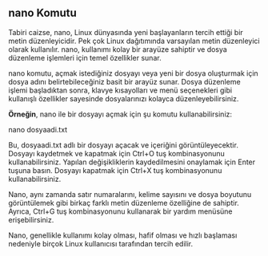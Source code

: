## nano Komutu


Tabiri caizse, nano, Linux dünyasında yeni başlayanların tercih ettiği bir metin düzenleyicidir. Pek çok Linux dağıtımında varsayılan metin düzenleyici olarak kullanılır. nano, kullanımı kolay bir arayüze sahiptir ve dosya düzenleme işlemleri için temel özellikler sunar.

nano komutu, açmak istediğiniz dosyayı veya yeni bir dosya oluşturmak için dosya adını belirtebileceğiniz basit bir arayüz sunar. Dosya düzenleme işlemi başladıktan sonra, klavye kısayolları ve menü seçenekleri gibi kullanışlı özellikler sayesinde dosyalarınızı kolayca düzenleyebilirsiniz.

**Örneğin**, nano ile bir dosyayı açmak için şu komutu kullanabilirsiniz:

nano dosyaadi.txt 
 

Bu, dosyaadi.txt adlı bir dosyayı açacak ve içeriğini görüntüleyecektir. Dosyayı kaydetmek ve kapatmak için Ctrl+O tuş kombinasyonunu kullanabilirsiniz. Yapılan değişikliklerin kaydedilmesini onaylamak için Enter tuşuna basın. Dosyayı kapatmak için Ctrl+X tuş kombinasyonunu kullanabilirsiniz.

Nano, aynı zamanda satır numaralarını, kelime sayısını ve dosya boyutunu görüntülemek gibi birkaç farklı metin düzenleme özelliğine de sahiptir. Ayrıca, Ctrl+G tuş kombinasyonunu kullanarak bir yardım menüsüne erişebilirsiniz.

Nano, genellikle kullanımı kolay olması, hafif olması ve hızlı başlaması nedeniyle birçok Linux kullanıcısı tarafından tercih edilir.